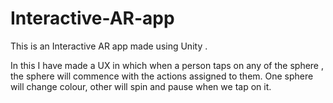 # Interactive-AR-app
This is an Interactive AR app made using Unity .

In this I have made a UX in which when a person taps on any of the sphere , the sphere will commence with the actions assigned to them. One sphere will change colour, other will spin and pause when we tap on it.



